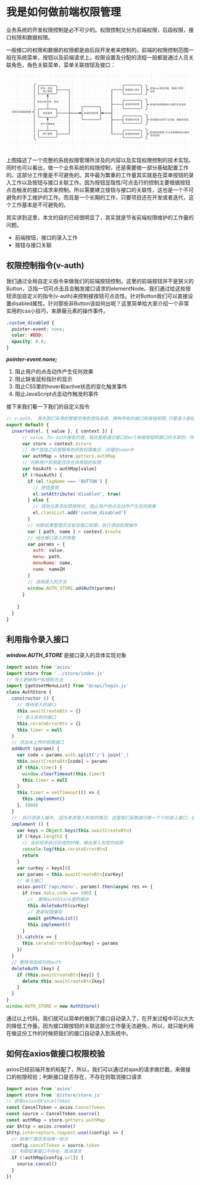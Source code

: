 # 我是如何做前端权限管理

业务系统的开发权限控制是必不可少的。权限控制又分为前端权限，后段权限，接口权限和数据权限。

一般接口的权限和数据的权限都是由后段开发者来控制的。前端的权限控制范围一般在系统菜单，按钮以及前端请求上。权限设置及分配的流程一般都是通过人员关联角色，角色关联菜单，菜单关联按钮及接口：

<img src="./img/auth-desc.jpg">

上图描述了一个完整的系统权限管理所涉及的内容以及实现权限控制的技术实现。同时也可以看出，做一个业务系统的权限控制，还是需要做一部分基础配置工作的。这部分工作量是不可避免的。其中最为繁重的工作量其实就是在菜单按钮的录入工作以及按钮与接口关联工作。因为按钮显隐性/可点击行的控制主要根据按钮点击触发的接口请求来控制。所以需要建立按钮与接口的关联性，这也是一个不可避免的手工维护的工作。而且是一个长期的工作，只要项目还在开发或者迭代，这个工作基本是不可避免的。

其实讲到这里，本文的目的已经很明显了，其实就是节省前端权限维护的工作量的问题。

- 前端按钮，接口的录入工作
- 按钮与接口关联

## 权限控制指令(v-auth)

我们通过全局自定义指令来做我们的前端按钮控制。这里的前端按钮并不是狭义的Button，泛指一切可点击且会触发接口请求的elementNode。我们通过给这些按钮添加自定义的指令(v-auth)来控制接按钮可点击性。针对Button我们可以直接设置disabled属性。针对那些非Button该如何出呢？这里简单给大家介绍一个非常实用的css小技巧，来屏蔽元素的操作事件。

``` css
.custom_disabled {
  pointer-event: none;
  color: #DDD;
  opacity: 0.8;
}
```
***pointer-event:none;***

1. 阻止用户的点击动作产生任何效果
2. 阻止缺省鼠标指针的显示
3. 阻止CSS里的hover和active状态的变化触发事件
4. 阻止JavaScript点击动作触发的事件

接下来我们看一下我们的自定义指令

``` js
// v-auth， 首先我们采用的管理员角色登陆系统，拥有所有的接口和按钮权限,只要录入按钮和接口，就会立马被分配给管理员
export default {
  inserted(el, { value }, { context }) {
      // value 为v-auth接收的值，我这里是通过接口的url来做按钮和接口的关联的，所以value === url
      var store = context.$store
      // 用户登陆之后根据角色获取权限集合，存储在vuex中
      var authMap = store.getters.authMap
      // 判断用户权限是否存在该按钮的权限
      var hasAuth = authMap[value]
      if (!hasAuth) {
        if (el.tagName === 'BUTTON') {
          // 按钮禁用
          el.setAttribute('disabled', true)
        } else {
          // 其他元素添加禁用样式，阻止用户的点击动作产生任何效果
          el.classList.add('custom_disabled')
        }
        // 判断如果管理员没有该接口权限，执行添加权限操作
        var { path, name } = context.$route
        // 组合接口录入的参数
        var params = {
          auth: value,
          menu: path,
          menuName: name,
          name: nameZH
        }
        // 调用录入的方法
        window.AUTH_STORE.addAuth(params)
      }
      
    }
  }
}
```
## 利用指令录入接口
***window.AUTH_STORE*** 是接口录入的具体实现对象

``` js
import axios from 'axios'
import store from '../store/index.js'
// 导入更新用户权限的方法
import {getUsetMenuList} from '@/api/login.js'
class AuthStore {
  constructor () {
    // 等待录入的接口
    this.awaitCreateBtn = {}
    // 录入失败的接口
    this.cerateErrorBtn = {}
    this.timer = null
  }
  // 添加未上传的权限接口
  addAuth (params) {
    var code = params.auth.split('/').join('_)
    this.awaitCreateBtn[code] = params
    if (this.timer) {
      window.clearTimeout(this.timer)
      this.timer = null
    }
    this.timer = setTimeout(() => {
      this.implement()
    }, 1000)
  }
  //  执行添录入操作, 因为考虑录入失败的情况，这里我们采取递归来一个个的录入接口，我们需要捕获那些权限录入失败，并缓起来。
  implement () {
    var keys = Object.keys(this.awaitCreateBtn)
    if (!keys.length) {
      // 当前任务执行完成的时候，输出录入失败的权限
      console.log(this.cerateErrorBtn)
      return
    }
    var curKey = keys[0]
    var params = this.awaitCreateBtn[curKey]
    // 录入接口
    axios.post('/api/menu', params).then(async res => {
      if (res.data.code === 200) {
        //  删除authStore里的缓存
        this.deleteAuth(curKey)
        // 更新权限缓存
        await getMenuList()
        this.implement()
      }
    }).catch(e => {
      this.cerateErrorBtn[curKey] = params
    })
  }
  // 删除添加成功的auth
  deleteAuth (key) {
    if (this.awaitCreateBtn[key]) {
      delete this.awaitCreateBtn[key]
    }
  }
}
window.AUTH_STORE = new AuthStore()
```
通过以上代码，我们就可以简单的做到了接口自动录入了，在开发过程中可以大大的降低工作量。因为接口跟按钮的关联这部分工作量无法避免，所以，就只能利用在做这份工作的时候把我们的接口自动录入到系统中。

## 如何在axios做接口权限校验

axios已经前端开发的标配了，所以，我们可以通过对ajax的请求做拦截，来做接口的权限校验；判断接口是否存在，不存在则取消接口请求

``` js
import axios from 'axios'
import store from '@/store/store.js'
// 获取axios的CancelToken
const CancelToken = axios.CancelToken
const source = CancelToken.source()
const authMap = store.getters.authMap
var $http = axios.create()
$http.interceptors.request.use((config) => {
  // 给每个请求添加唯一标示
  config.cancelToken = source.token
  // 判断如果接口不存在，取消请求
  if (!authMap[config.url]) {
    source.cancel()
  }
})

```

